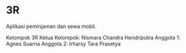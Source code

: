 # 3R
Aplikasi peminjaman dan sewa mobil.

Kelompok 3R
Ketua Kelompok: Nismara Chandra Hendriputra
Anggota 1: Agnes Suarna
Anggota 2: Irharsy Tara Prasetya
